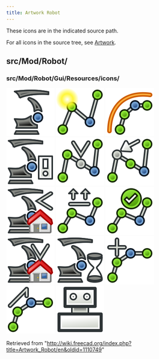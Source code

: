 ```yaml
---
title: Artwork Robot
---
```


These icons are in the indicated source path.

For all icons in the source tree, see [Artwork](/Artwork "Artwork").

## src/Mod/Robot/

### src/Mod/Robot/Gui/Resources/icons/

![](/src/assets/images/Robot_CreateRobot.svg)
![](/src/assets/images/Robot_CreateTrajectory.svg)
![](/src/assets/images/Robot_Edge2Trac.svg)
![](/src/assets/images/Robot_Export.svg)
![](/src/assets/images/Robot_InsertWaypoint.svg)
![](/src/assets/images/Robot_InsertWaypointPre.svg)
![](/src/assets/images/Robot_RestoreHomePos.svg)
![](/src/assets/images/Robot_SetDefaultOrientation.svg)
![](/src/assets/images/Robot_SetDefaultValues.svg)
![](/src/assets/images/Robot_SetHomePos.svg)
![](/src/assets/images/Robot_Simulate.svg)
![](/src/assets/images/Robot_TrajectoryCompound.svg)
![](/src/assets/images/Robot_TrajectoryDressUp.svg)
![](/src/assets/images/Robot_Workbench.svg)

Retrieved from "<http://wiki.freecad.org/index.php?title=Artwork_Robot/en&oldid=1110749>"
